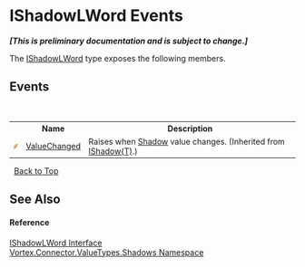 # IShadowLWord Events
 _**\[This is preliminary documentation and is subject to change.\]**_

The <a href="T_Vortex_Connector_ValueTypes_Shadows_IShadowLWord.md">IShadowLWord</a> type exposes the following members.


## Events
&nbsp;<table><tr><th></th><th>Name</th><th>Description</th></tr><tr><td>![Public event](media/pubevent.gif "Public event")</td><td><a href="E_Vortex_Connector_ValueTypes_Shadows_IShadow_1_ValueChanged.md">ValueChanged</a></td><td>
Raises when <a href="P_Vortex_Connector_ValueTypes_Shadows_IShadow_1_Shadow.md">Shadow</a> value changes.
 (Inherited from <a href="T_Vortex_Connector_ValueTypes_Shadows_IShadow_1.md">IShadow(T)</a>.)</td></tr></table>&nbsp;
<a href="#ishadowlword-events">Back to Top</a>

## See Also


#### Reference
<a href="T_Vortex_Connector_ValueTypes_Shadows_IShadowLWord.md">IShadowLWord Interface</a><br /><a href="N_Vortex_Connector_ValueTypes_Shadows.md">Vortex.Connector.ValueTypes.Shadows Namespace</a><br />